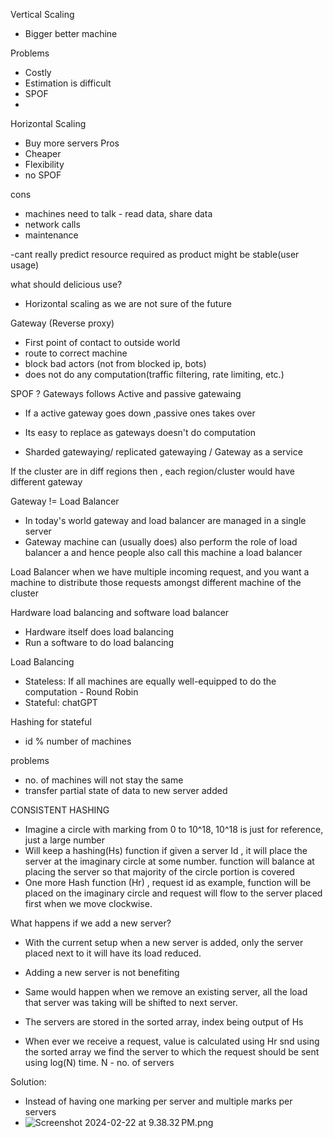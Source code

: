 
Vertical Scaling
- Bigger better machine

Problems
- Costly
- Estimation is difficult
- SPOF
- 

Horizontal Scaling
- Buy more servers
Pros
- Cheaper
- Flexibility
- no SPOF

cons
- machines need to talk - read data, share data
- network calls
- maintenance


-cant really predict resource required as product might be stable(user usage)

what should delicious use?
- Horizontal scaling as we are not sure of the future

Gateway (Reverse proxy)
- First point of contact to outside world
- route to correct machine
- block bad actors (not from blocked ip, bots)
- does not do any computation(traffic filtering, rate limiting, etc.)

SPOF ? Gateways follows Active and passive gatewaing 
- If a active gateway goes down ,passive ones takes over
- Its easy to replace as gateways doesn't do computation

- Sharded gatewaying/ replicated gatewaying / Gateway as a service

If the cluster are in diff regions then , each region/cluster would have different gateway

Gateway != Load Balancer
- In today's world gateway and load balancer are managed in a single server
- Gateway machine can (usually does) also perform the role of load balancer a
and hence people also call this machine a load balancer

Load Balancer
when we have multiple incoming request, and you want a machine to distribute those requests amongst different machine of the cluster

Hardware load balancing and software load balancer
- Hardware itself does load balancing
- Run a software to do load balancing

Load Balancing
- Stateless: If all machines are equally well-equipped to do the computation - Round Robin
- Stateful: chatGPT

Hashing for stateful
- id % number of machines

problems
- no. of machines will not stay the same
- transfer partial state of data to new server added

CONSISTENT HASHING
- Imagine a circle with marking from 0 to 10^18, 10^18 is just for reference, just a large number
- Will keep a hashing(Hs) function if given a server Id , it will place the server at the imaginary circle at some number. function will balance at placing the server so that majority of the circle portion is covered
- One more Hash function (Hr) , request id as example, function will be placed on the imaginary circle and request will flow to the server placed first when we move clockwise.

What happens if we add a new server?
- With the current setup when a new server is added, only the server placed next to it will have its load reduced.
- Adding a new server is not benefiting

- Same would happen when we remove an existing server, all the load that server was taking will be shifted to next server.

- The servers are stored in the sorted array, index being output of Hs

- When ever we receive a request, value is calculated using Hr snd using the sorted array 
we find the server to which the request should be sent using log(N) time. N - no. of servers


Solution:
- Instead of having one marking per server and multiple marks per servers
- ![Screenshot 2024-02-22 at 9.38.32 PM.png](..%2F..%2F..%2F..%2F..%2F..%2F..%2Fvar%2Ffolders%2F7q%2Fkh8lx6c56sjchhvswcts09dm0000gn%2FT%2FTemporaryItems%2FNSIRD_screencaptureui_2MBp5A%2FScreenshot%202024-02-22%20at%209.38.32%E2%80%AFPM.png)

